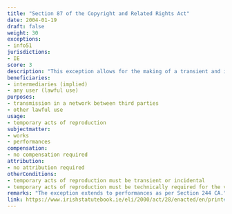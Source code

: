 ```yaml
---
title: "Section 87 of the Copyright and Related Rights Act"
date: 2004-01-19 
draft: false
weight: 30
exceptions:
- info51
jurisdictions:
- IE
score: 3
description: "This exception allows for the making of a transient and incidental copy of a work which is technically required for the viewing of or listening to the work by a member of the public to whom a copy of the work is lawfully made available. Paragraph 2 of the provision explicitely states that where a copy, which would otherwise be an infringing copy, is made under the exception and is subsequently sold, rented or lent, or offered or exposed for sale, rental or loan, or otherwise made available to the public, it shall be deemed to be an infringing copy for those purposes and for all subsequent purposes." 
beneficiaries:
- intermediaries (implied)
- any user (lawful use)
purposes: 
- transmission in a network between third parties
- other lawful use
usage:
- temporary acts of reproduction
subjectmatter:
- works
- performances
compensation:
- no compensation required
attribution: 
- no attribution required
otherConditions: 
- temporary acts of reproduction must be transient or incidental
- temporary acts of reproduction must be technically required for the viewing of or listening to the work by a member of the public to whom a copy of the work is lawfully made available
remarks: "The exception extends to performances as per Section 244 CA."
link: https://www.irishstatutebook.ie/eli/2000/act/28/enacted/en/print#sec244
---
```

